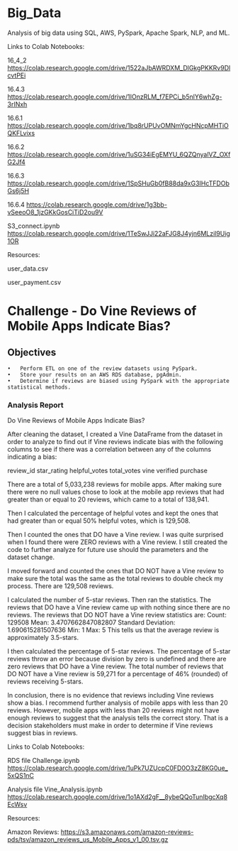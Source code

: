 # Big_Data
Analysis of big data using SQL, AWS, PySpark, Apache Spark, NLP, and ML.

Links to Colab Notebooks:

16_4_2
https://colab.research.google.com/drive/1522aJbAWRDXM_DlGkgPKKRv9DlcvtPEi

16.4.3
https://colab.research.google.com/drive/1IOnzRLM_f7EPCi_b5nlY6whZg-3rINxh

16.6.1
https://colab.research.google.com/drive/1bq8rUPUvOMNmYgcHNcpMHTiOQKFLvixs

16.6.2
https://colab.research.google.com/drive/1uSG34iEgEMYU_6QZQnyalVZ_OXfG2Jf4

16.6.3
https://colab.research.google.com/drive/1SpSHuGb0fB88da9xG3IHcTFDObGs6j5H

16.6.4
https://colab.research.google.com/drive/1g3bb-vSeeoO8_1jzGKkGosCiTiD2ou9V

S3_connect.ipynb
https://colab.research.google.com/drive/1TeSwJJi22aFJG8J4yjn6MLzil9Uig1OR

Resources:

user_data.csv

user_payment.csv


# Challenge - Do Vine Reviews of Mobile Apps Indicate Bias?

## Objectives
	•	Perform ETL on one of the review datasets using PySpark.
	•	Store your results on an AWS RDS database, pgAdmin.
	•	Determine if reviews are biased using PySpark with the appropriate statistical methods.
  
### Analysis Report

Do Vine Reviews of Mobile Apps Indicate Bias?

After cleaning the dataset, I created a Vine DataFrame from the dataset in order to analyze to find out if Vine reviews indicate bias with the following columns to see if there was a correlation between any of the columns indicating a bias:

review_id
star_rating
helpful_votes
total_votes
vine
verified purchase

There are a total of 5,033,238 reviews for mobile apps.  After making sure there were no null values chose to look at the mobile app reviews that had greater than or equal to 20 reviews, which came to a total of 138,941.

Then I calculated the percentage of helpful votes and kept the ones that had greater than or equal 50% helpful votes, which is 129,508.

Then I counted the ones that DO have a Vine review. I was quite surprised when I found there were ZERO reviews with a Vine review.  I still created the code to further analyze for future use should the parameters and the dataset change. 

I moved forward and counted the ones that DO NOT have a Vine review to make sure the total was the same as the total reviews to double check my process. There are 129,508 reviews.


I calculated the number of 5-star reviews. Then ran the statistics.  The reviews that DO have a Vine review came up with nothing since there are no reviews.
The reviews that DO NOT have a Vine review statistics are:
Count:  129508
Mean: 3.4707662847082807
Standard Deviation: 1.690615281507636
Min: 1
Max: 5
This tells us that the average review is approximately 3.5-stars.

I then calculated the percentage of 5-star reviews. The percentage of 5-star reviews throw an error because division by zero is undefined and there are zero reviews that DO have a Vine review.  The total number of reviews that DO NOT have a Vine review is 59,271 for a percentage of 46% (rounded) of reviews receiving 5-stars.

In conclusion, there is no evidence that reviews including Vine reviews show a bias.  I recommend further analysis of mobile apps with less than 20 reviews.  However, mobile apps with less than 20 reviews might not have enough reviews to suggest that the analysis tells the correct story. That is a decision stakeholders must make in order to determine if Vine reviews suggest bias in reviews.


Links to Colab Notebooks:

RDS file
Challenge.ipynb
https://colab.research.google.com/drive/1uPk7UZUcpC0FD0O3zZ8KG0ue_5xQS1nC

Analysis file
Vine_Analysis.ipynb
https://colab.research.google.com/drive/1o1AXd2gF__8ybeQQoTunIbgcXq8EcWsv

Resources:

Amazon Reviews: https://s3.amazonaws.com/amazon-reviews-pds/tsv/amazon_reviews_us_Mobile_Apps_v1_00.tsv.gz
